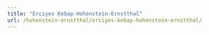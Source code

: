 ```yaml
---
title: "Erciyes Kebap-Hohenstein-Ernstthal"
url: /hohenstein-ernstthal/erciyes-kebap-hohenstein-ernstthal/
---
```

